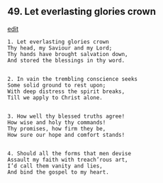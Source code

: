 
## 49.  Let everlasting glories crown
[edit](https://docs.google.com/document/d/1ZqojX%2DCyKYoxDRXdYdWIGggbWy6iCNlW/edit?mode=html)



    1. Let everlasting glories crown
    Thy head, my Saviour and my Lord;
    Thy hands have brought salvation down,
    And stored the blessings in thy word.


    2. In vain the trembling conscience seeks
    Some solid ground to rest upon;
    With deep distress the spirit breaks,
    Till we apply to Christ alone.


    3. How well thy blessed truths agree!
    How wise and holy thy commands!
    Thy promises, how firm they be,
    How sure our hope and comfort stands!


    4. Should all the forms that men devise
    Assault my faith with treach’rous art,
    I’d call them vanity and lies,
    And bind the gospel to my heart.
